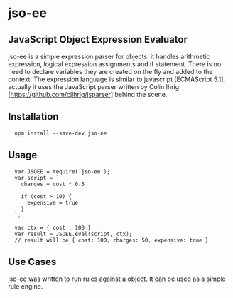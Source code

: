# jso-ee
## JavaScript Object Expression Evaluator

jso-ee is a simple expression parser for objects. it handles arithmetic expression, logical expression assignments and if statement. There is no need to declare variables they are created on the fly and added to the context. The expression language is similar to javascript [ECMAScript 5.1], actually it uses the JavaScript parser written by Colin Ihrig [https://github.com/cjihrig/jsparser] behind the scene.



## Installation
```
  npm install --save-dev jso-ee
```

## Usage
```
  var JSOEE = require('jso-ee');
  var script = `
    charges = cost * 0.5

    if (cost > 10) {
      expensive = true
    }
  `;

  var ctx = { cost : 100 }
  var result = JSOEE.eval(script, ctx);
  // result will be { cost: 100, charges: 50, expensive: true }
```

## Use Cases
jso-ee was written to run rules against a object. It can be used as a simple rule engine.

